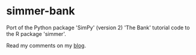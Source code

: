 # simmer-bank

Port of the Python package 'SimPy' (version 2) 'The Bank' tutorial code to the R package 'simmer'.

Read my comments on my [blog](http://nacnudus.github.io/crossprod/simmer-vs-simpy-the-bank-part-i).
